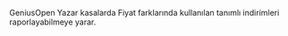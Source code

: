 GeniusOpen Yazar kasalarda Fiyat farklarında kullanılan tanımlı indirimleri raporlayabilmeye yarar. 
